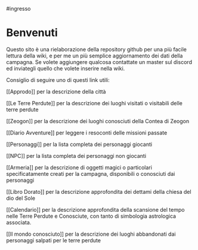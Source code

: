 #ingresso

# Benvenuti

Questo sito è una rielaborazione della repository github per una più facile lettura della wiki, e per me un più semplice aggiornamento dei dati della campagna.
Se volete aggiungere qualcosa contattate un master sul discord ed inviategli quello che volete inserire nella wiki.

Consiglio di seguire uno di questi link utili:

[[Approdo]] per la descrizione della città

[[Le Terre Perdute]] per la descrizione dei luoghi visitati o visitabili delle terre perdute

[[Zeogon]] per la descrizione dei luoghi conosciuti della Contea di Zeogon

[[Diario Avventure]] per leggere i resoconti delle missioni passate

[[Personaggi]] per la lista completa dei personaggi giocanti

[[NPC]] per la lista completa dei personaggi non giocanti

[[Armeria]] per la descrizione di oggetti magici o particolari specificatamente creati per la campagna, disponibili o conosciuti dai personaggi
 
[[Libro Dorato]] per la descrizione approfondita dei dettami della chiesa del dio del Sole

[[Calendario]] per la descrizione approfondita della scansione del tempo nelle Terre Perdute e Conosciute, con tanto di simbologia astrologica associata.

[[Il mondo conosciuto]] per la descrizione dei luoghi abbandonati dai personaggi salpati per le terre perdute
